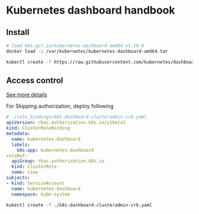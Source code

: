 # Kubernetes dashboard handbook

## Install

```bash
# load k8s.gcr.io/kubernetes-dashboard-amd64:v1.10.0
docker load -i /var/kubernetes/kubernetes-dashboard-amd64.tar

kubectl create -f https://raw.githubusercontent.com/kubernetes/dashboard/master/src/deploy/recommended/kubernetes-dashboard.yaml
```

## Access control

[See more details](https://github.com/kubernetes/dashboard/wiki/Access-control)

For Skipping authorization, deploy following

```yaml
# ./role_bindings/k8s-dashboard-clusteradmin-crb.yaml
apiVersion: rbac.authorization.k8s.io/v1beta1
kind: ClusterRoleBinding
metadata:
  name: kubernetes-dashboard
  labels:
    k8s-app: kubernetes-dashboard
roleRef:`
  apiGroup: rbac.authorization.k8s.io
  kind: ClusterRole
  name: view
subjects:
- kind: ServiceAccount
  name: kubernetes-dashboard
  namespace: kube-system
```

```bash
kubectl create -f ./k8s-dashboard-clusteradmin-crb.yaml
```